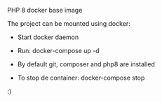 PHP 8 docker base image

The project can be mounted using docker:
- Start docker daemon
  
- Run:
  docker-compose up -d
  
- By default git, composer and php8 are installed
  
- To stop de container:
  docker-compose stop

:)
